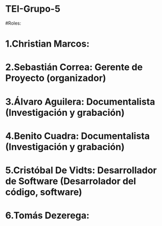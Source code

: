 # TEI-Grupo-5

#Roles:
#  1.Christian Marcos:
#  2.Sebastián Correa: Gerente de Proyecto (organizador)
#  3.Álvaro Aguilera: Documentalista (Investigación y grabación)
#  4.Benito Cuadra: Documentalista (Investigación y grabación)
#  5.Cristóbal De Vidts: Desarrollador de Software (Desarrolador del código, software)
#  6.Tomás Dezerega:
